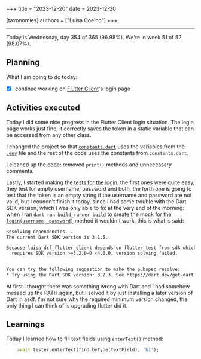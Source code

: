 +++
title = "2023-12-20"
date = 2023-12-20

[taxonomies]
authors = ["Luísa Coelho"]
+++

---

Today is Wednesday, day 354 of 365 (96.98%). We're in week 51 of 52 (98.07%).

## Planning

What I am going to do today:

- [x] continue working on [Flutter Client](https://github.com/OmnicodeSolutions/luisa_drf_flutter_client/issues/1)'s login page

## Activities executed

Today I did some nice progress in the Flutter Client login situation. The login page works just fine, it correctly saves the token in a static variable that can be accessed from any other class. 

I changed the project so that [`constants.dart`](https://github.com/OmnicodeSolutions/luisa_drf_flutter_client/blob/login/lib/constants.dart) uses the variables from the [`.env`](https://github.com/OmnicodeSolutions/luisa_drf_flutter_client/blob/login/.env) file and the rest of the code uses the constants from `constants.dart`.

I cleaned up the code: removed `print()` methods and unnecessary comments.

Lastly, I started making the [tests for the login](https://github.com/OmnicodeSolutions/luisa_drf_flutter_client/blob/login/test/login_test.dart), the first ones were quite easy, they test for empty username, password and both, the forth one is going to test that the token is an empty string if the username and password are not valid, but I coundn't finish it today, since I had some trouble with the Dart SDK version, which I was only able to fix at the very end of the morning: when I ran `dart run build_runner build` to create the mock for the [`login(username, password)`](https://github.com/OmnicodeSolutions/luisa_drf_flutter_client/blob/d24b453d881fa1177a5d5dc119a745058abbb0a4/lib/login.dart#L16C3-L29C4) method it wouldn't work, this is what is said:

```bash
Resolving dependencies...
The current Dart SDK version is 3.1.5.

Because luisa_drf_flutter_client depends on flutter_test from sdk which
  requires SDK version >=3.2.0-0 <4.0.0, version solving failed.


You can try the following suggestion to make the pubspec resolve:
* Try using the Dart SDK version: 3.2.3. See https://dart.dev/get-dart.
```

At first I thought there was something wrong with Dart and I had somehow messed up the PATH again, but I solved it by just installing a later version of Dart in asdf. I'm not sure why the required minimum version changed, the only thing I can think of is upgrading flutter did it.

## Learnings

Today I learned how to fill text fields using `enterText()` method:

```dart
    await tester.enterText(find.byType(TextField), 'hi');
```
